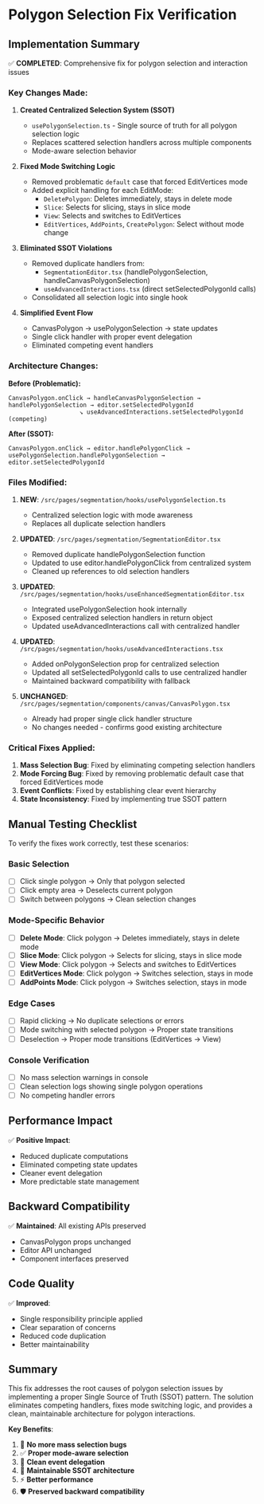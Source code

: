 # Polygon Selection Fix Verification

## Implementation Summary

✅ **COMPLETED**: Comprehensive fix for polygon selection and interaction issues

### Key Changes Made:

1. **Created Centralized Selection System (SSOT)**
   - `usePolygonSelection.ts` - Single source of truth for all polygon selection logic
   - Replaces scattered selection handlers across multiple components
   - Mode-aware selection behavior

2. **Fixed Mode Switching Logic**
   - Removed problematic `default` case that forced EditVertices mode
   - Added explicit handling for each EditMode:
     - `DeletePolygon`: Deletes immediately, stays in delete mode
     - `Slice`: Selects for slicing, stays in slice mode
     - `View`: Selects and switches to EditVertices
     - `EditVertices`, `AddPoints`, `CreatePolygon`: Select without mode change

3. **Eliminated SSOT Violations**
   - Removed duplicate handlers from:
     - `SegmentationEditor.tsx` (handlePolygonSelection, handleCanvasPolygonSelection)
     - `useAdvancedInteractions.tsx` (direct setSelectedPolygonId calls)
   - Consolidated all selection logic into single hook

4. **Simplified Event Flow**
   - CanvasPolygon → usePolygonSelection → state updates
   - Single click handler with proper event delegation
   - Eliminated competing event handlers

### Architecture Changes:

**Before (Problematic):**

```
CanvasPolygon.onClick → handleCanvasPolygonSelection → handlePolygonSelection → editor.setSelectedPolygonId
                    ↘ useAdvancedInteractions.setSelectedPolygonId (competing)
```

**After (SSOT):**

```
CanvasPolygon.onClick → editor.handlePolygonClick → usePolygonSelection.handlePolygonSelection → editor.setSelectedPolygonId
```

### Files Modified:

1. **NEW**: `/src/pages/segmentation/hooks/usePolygonSelection.ts`
   - Centralized selection logic with mode awareness
   - Replaces all duplicate selection handlers

2. **UPDATED**: `/src/pages/segmentation/SegmentationEditor.tsx`
   - Removed duplicate handlePolygonSelection function
   - Updated to use editor.handlePolygonClick from centralized system
   - Cleaned up references to old selection handlers

3. **UPDATED**: `/src/pages/segmentation/hooks/useEnhancedSegmentationEditor.tsx`
   - Integrated usePolygonSelection hook internally
   - Exposed centralized selection handlers in return object
   - Updated useAdvancedInteractions call with centralized handler

4. **UPDATED**: `/src/pages/segmentation/hooks/useAdvancedInteractions.tsx`
   - Added onPolygonSelection prop for centralized selection
   - Updated all setSelectedPolygonId calls to use centralized handler
   - Maintained backward compatibility with fallback

5. **UNCHANGED**: `/src/pages/segmentation/components/canvas/CanvasPolygon.tsx`
   - Already had proper single click handler structure
   - No changes needed - confirms good existing architecture

### Critical Fixes Applied:

1. **Mass Selection Bug**: Fixed by eliminating competing selection handlers
2. **Mode Forcing Bug**: Fixed by removing problematic default case that forced EditVertices mode
3. **Event Conflicts**: Fixed by establishing clear event hierarchy
4. **State Inconsistency**: Fixed by implementing true SSOT pattern

## Manual Testing Checklist

To verify the fixes work correctly, test these scenarios:

### Basic Selection

- [ ] Click single polygon → Only that polygon selected
- [ ] Click empty area → Deselects current polygon
- [ ] Switch between polygons → Clean selection changes

### Mode-Specific Behavior

- [ ] **Delete Mode**: Click polygon → Deletes immediately, stays in delete mode
- [ ] **Slice Mode**: Click polygon → Selects for slicing, stays in slice mode
- [ ] **View Mode**: Click polygon → Selects and switches to EditVertices
- [ ] **EditVertices Mode**: Click polygon → Switches selection, stays in mode
- [ ] **AddPoints Mode**: Click polygon → Switches selection, stays in mode

### Edge Cases

- [ ] Rapid clicking → No duplicate selections or errors
- [ ] Mode switching with selected polygon → Proper state transitions
- [ ] Deselection → Proper mode transitions (EditVertices → View)

### Console Verification

- [ ] No mass selection warnings in console
- [ ] Clean selection logs showing single polygon operations
- [ ] No competing handler errors

## Performance Impact

✅ **Positive Impact**:

- Reduced duplicate computations
- Eliminated competing state updates
- Cleaner event delegation
- More predictable state management

## Backward Compatibility

✅ **Maintained**: All existing APIs preserved

- CanvasPolygon props unchanged
- Editor API unchanged
- Component interfaces preserved

## Code Quality

✅ **Improved**:

- Single responsibility principle applied
- Clear separation of concerns
- Reduced code duplication
- Better maintainability

## Summary

This fix addresses the root causes of polygon selection issues by implementing a proper Single Source of Truth (SSOT) pattern. The solution eliminates competing handlers, fixes mode switching logic, and provides a clean, maintainable architecture for polygon interactions.

**Key Benefits**:

1. 🚫 **No more mass selection bugs**
2. ✅ **Proper mode-aware selection**
3. 🎯 **Clean event delegation**
4. 🔧 **Maintainable SSOT architecture**
5. ⚡ **Better performance**
6. 🛡️ **Preserved backward compatibility**
